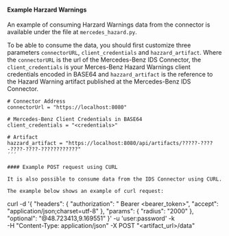 #### Example Harzard Warnings

An example of consuming Harzard Warnings data from the connector is available under the file at ```mercedes_hazard.py```.

To be able to consume the data, you should first customize three parameters ```connectorURL```,  ```client_credentials``` and ```hazzard_artifact```.
Where the ```connectorURL``` is the url of the Mercedes-Benz IDS Connector,  the ```client_credentials``` is your Merces-Benz Hazard Warnings client credentials encoded in BASE64 and ```hazzard_artifact``` is the reference to the Hazard Warning artifact published at the Mercedes-Benz IDS Connector.

```
# Connector Address
connectorUrl = "https://localhost:8080"

# Mercedes-Benz Client Credentials in BASE64
client_credentials = "<credentials>"

# Artifact
hazzard_artifact = "https://localhost:8080/api/artifacts/?????-????-????-????-????????????"
´´´

#### Example POST request using CURL

It is also possible to consume data from the IDS Connector using CURL.

The example below shows an example of curl request:

```
curl -d '{ 
               "headers": 
               { 
                 "authorization": " Bearer <bearer_token>", 
                 "accept": "application/json;charset=utf-8" 
               }, 
               "params": { "radius": "2000" }, 
               "optional": "@48.723413,9.169551" 
          }' 
          -u 'user:password' 
          -k  
          -H "Content-Type: application/json" 
          -X POST "<artifact_url>/data"
```
